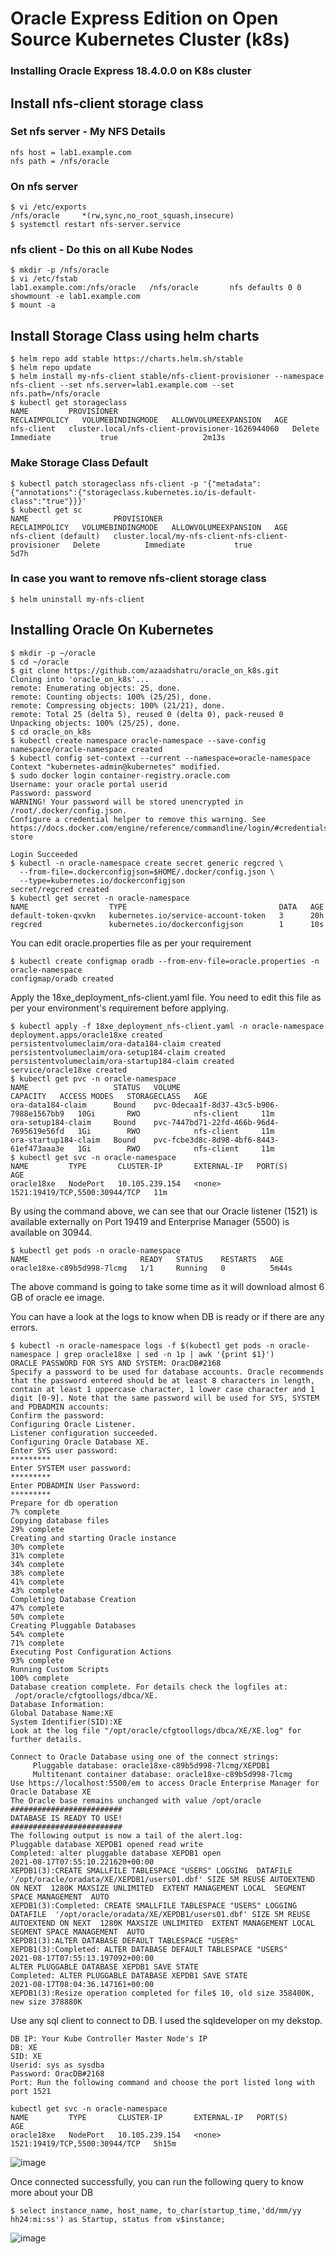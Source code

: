 # Oracle Express Edition on Open Source Kubernetes Cluster (k8s)

### Installing Oracle Express 18.4.0.0 on K8s cluster

## Install nfs-client storage class

### Set nfs server - My NFS Details
```
nfs host = lab1.example.com
nfs path = /nfs/oracle
```
### On nfs server
```
$ vi /etc/exports
/nfs/oracle     *(rw,sync,no_root_squash,insecure)
$ systemctl restart nfs-server.service
```
### nfs client - Do this on all Kube Nodes
```
$ mkdir -p /nfs/oracle
$ vi /etc/fstab
lab1.example.com:/nfs/oracle   /nfs/oracle       nfs defaults 0 0
showmount -e lab1.example.com
$ mount -a
```
## Install Storage Class using helm charts
```
$ helm repo add stable https://charts.helm.sh/stable
$ helm repo update
$ helm install my-nfs-client stable/nfs-client-provisioner --namespace nfs-client --set nfs.server=lab1.example.com --set nfs.path=/nfs/oracle
$ kubectl get storageclass
NAME         PROVISIONER                                       RECLAIMPOLICY   VOLUMEBINDINGMODE   ALLOWVOLUMEEXPANSION   AGE
nfs-client   cluster.local/nfs-client-provisioner-1626944060   Delete          Immediate           true                   2m13s
```
### Make Storage Class Default
```
$ kubectl patch storageclass nfs-client -p '{"metadata": {"annotations":{"storageclass.kubernetes.io/is-default-class":"true"}}}'
$ kubectl get sc
NAME                   PROVISIONER                                          RECLAIMPOLICY   VOLUMEBINDINGMODE   ALLOWVOLUMEEXPANSION   AGE
nfs-client (default)   cluster.local/my-nfs-client-nfs-client-provisioner   Delete          Immediate           true                   5d7h
```
### In case you want to remove nfs-client storage class
```
$ helm uninstall my-nfs-client
```
## Installing Oracle On Kubernetes
```
$ mkdir -p ~/oracle
$ cd ~/oracle
$ git clone https://github.com/azaadshatru/oracle_on_k8s.git
Cloning into 'oracle_on_k8s'...
remote: Enumerating objects: 25, done.
remote: Counting objects: 100% (25/25), done.
remote: Compressing objects: 100% (21/21), done.
remote: Total 25 (delta 5), reused 0 (delta 0), pack-reused 0
Unpacking objects: 100% (25/25), done.
$ cd oracle_on_k8s
$ kubectl create namespace oracle-namespace --save-config
namespace/oracle-namespace created
$ kubectl config set-context --current --namespace=oracle-namespace
Context "kubernetes-admin@kubernetes" modified.
$ sudo docker login container-registry.oracle.com
Username: your oracle portal userid 
Password: password
WARNING! Your password will be stored unencrypted in /root/.docker/config.json.
Configure a credential helper to remove this warning. See
https://docs.docker.com/engine/reference/commandline/login/#credentials-store

Login Succeeded
$ kubectl -n oracle-namespace create secret generic regcred \
  --from-file=.dockerconfigjson=$HOME/.docker/config.json \
  --type=kubernetes.io/dockerconfigjson
secret/regcred created
$ kubectl get secret -n oracle-namespace
NAME                  TYPE                                  DATA   AGE
default-token-qxvkn   kubernetes.io/service-account-token   3      20h
regcred               kubernetes.io/dockerconfigjson        1      10s
```

You can edit oracle.properties file as per your requirement

```
$ kubectl create configmap oradb --from-env-file=oracle.properties -n oracle-namespace
configmap/oradb created
```

Apply the 18xe_deployment_nfs-client.yaml file. You need to edit this file as per your environment's requirement before applying.

```
$ kubectl apply -f 18xe_deployment_nfs-client.yaml -n oracle-namespace
deployment.apps/oracle18xe created
persistentvolumeclaim/ora-data184-claim created
persistentvolumeclaim/ora-setup184-claim created
persistentvolumeclaim/ora-startup184-claim created
service/oracle18xe created
$ kubectl get pvc -n oracle-namespace
NAME                   STATUS   VOLUME                                     CAPACITY   ACCESS MODES   STORAGECLASS   AGE
ora-data184-claim      Bound    pvc-0decaa1f-8d37-43c5-b906-7988e1567bb9   10Gi       RWO            nfs-client     11m
ora-setup184-claim     Bound    pvc-7447bd71-22fd-466b-96d4-7695619e56fd   1Gi        RWO            nfs-client     11m
ora-startup184-claim   Bound    pvc-fcbe3d8c-8d98-4bf6-8443-61ef473aaa3e   1Gi        RWO            nfs-client     11m
$ kubectl get svc -n oracle-namespace
NAME         TYPE       CLUSTER-IP       EXTERNAL-IP   PORT(S)                         AGE
oracle18xe   NodePort   10.105.239.154   <none>        1521:19419/TCP,5500:30944/TCP   11m
```

By using the command above, we can see that our Oracle listener (1521) is available externally on Port 19419 and Enterprise Manager (5500) is available on 30944.

```
$ kubectl get pods -n oracle-namespace
NAME                         READY   STATUS    RESTARTS   AGE
oracle18xe-c89b5d998-7lcmg   1/1     Running   0          5m44s
```
The above command is going to take some time as it will download almost 6 GB of oracle ee image.

You can have a look at the logs to know when DB is ready or if there are any errors.
```
$ kubectl -n oracle-namespace logs -f $(kubectl get pods -n oracle-namespace | grep oracle18xe | sed -n 1p | awk '{print $1}')
ORACLE PASSWORD FOR SYS AND SYSTEM: OracDB#2168
Specify a password to be used for database accounts. Oracle recommends that the password entered should be at least 8 characters in length, contain at least 1 uppercase character, 1 lower case character and 1 digit [0-9]. Note that the same password will be used for SYS, SYSTEM and PDBADMIN accounts:
Confirm the password:
Configuring Oracle Listener.
Listener configuration succeeded.
Configuring Oracle Database XE.
Enter SYS user password:
*********
Enter SYSTEM user password:
*********
Enter PDBADMIN User Password:
*********
Prepare for db operation
7% complete
Copying database files
29% complete
Creating and starting Oracle instance
30% complete
31% complete
34% complete
38% complete
41% complete
43% complete
Completing Database Creation
47% complete
50% complete
Creating Pluggable Databases
54% complete
71% complete
Executing Post Configuration Actions
93% complete
Running Custom Scripts
100% complete
Database creation complete. For details check the logfiles at:
 /opt/oracle/cfgtoollogs/dbca/XE.
Database Information:
Global Database Name:XE
System Identifier(SID):XE
Look at the log file "/opt/oracle/cfgtoollogs/dbca/XE/XE.log" for further details.

Connect to Oracle Database using one of the connect strings:
     Pluggable database: oracle18xe-c89b5d998-7lcmg/XEPDB1
     Multitenant container database: oracle18xe-c89b5d998-7lcmg
Use https://localhost:5500/em to access Oracle Enterprise Manager for Oracle Database XE
The Oracle base remains unchanged with value /opt/oracle
#########################
DATABASE IS READY TO USE!
#########################
The following output is now a tail of the alert.log:
Pluggable database XEPDB1 opened read write
Completed: alter pluggable database XEPDB1 open
2021-08-17T07:55:10.221620+00:00
XEPDB1(3):CREATE SMALLFILE TABLESPACE "USERS" LOGGING  DATAFILE  '/opt/oracle/oradata/XE/XEPDB1/users01.dbf' SIZE 5M REUSE AUTOEXTEND ON NEXT  1280K MAXSIZE UNLIMITED  EXTENT MANAGEMENT LOCAL  SEGMENT SPACE MANAGEMENT  AUTO
XEPDB1(3):Completed: CREATE SMALLFILE TABLESPACE "USERS" LOGGING  DATAFILE  '/opt/oracle/oradata/XE/XEPDB1/users01.dbf' SIZE 5M REUSE AUTOEXTEND ON NEXT  1280K MAXSIZE UNLIMITED  EXTENT MANAGEMENT LOCAL  SEGMENT SPACE MANAGEMENT  AUTO
XEPDB1(3):ALTER DATABASE DEFAULT TABLESPACE "USERS"
XEPDB1(3):Completed: ALTER DATABASE DEFAULT TABLESPACE "USERS"
2021-08-17T07:55:13.197092+00:00
ALTER PLUGGABLE DATABASE XEPDB1 SAVE STATE
Completed: ALTER PLUGGABLE DATABASE XEPDB1 SAVE STATE
2021-08-17T08:04:36.147161+00:00
XEPDB1(3):Resize operation completed for file$ 10, old size 358400K, new size 378880K
```

Use any sql client to connect to DB. I used the sqldeveloper on my dekstop.
```
DB IP: Your Kube Controller Master Node's IP
DB: XE
SID: XE
Userid: sys as sysdba
Password: OracDB#2168
Port: Run the following command and choose the port listed long with port 1521

kubectl get svc -n oracle-namespace
NAME         TYPE       CLUSTER-IP       EXTERNAL-IP   PORT(S)                         AGE
oracle18xe   NodePort   10.105.239.154   <none>        1521:19419/TCP,5500:30944/TCP   5h15m
```
![image](https://user-images.githubusercontent.com/52036566/129728439-c3e4bf91-db3f-4a75-92e8-b6e4d9386f0a.png)

Once connected successfully, you can run the following query to know more about your DB
```
$ select instance_name, host_name, to_char(startup_time,'dd/mm/yy hh24:mi:ss') as Startup, status from v$instance;
```

![image](https://user-images.githubusercontent.com/52036566/129728652-8c098c02-51a0-42a2-bbfb-b4cec6b71a19.png)
